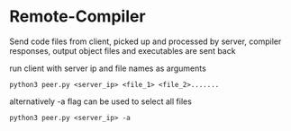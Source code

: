 # Remote-Compiler

Send code files from client, picked up and processed by server, compiler responses, output object files and executables are sent back

run client with server ip and file names as arguments

`python3 peer.py <server_ip> <file_1> <file_2>.......`


alternatively -a flag can be used to select all files 

`python3 peer.py <server_ip> -a`
